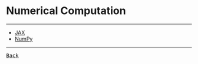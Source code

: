 # Numerical Computation

---

- [JAX](https://jax.readthedocs.io/en/latest/quickstart.html)
- [NumPy](https://numpy.org/)

---

[<kbd> Back </kbd>](./../readme.md)
